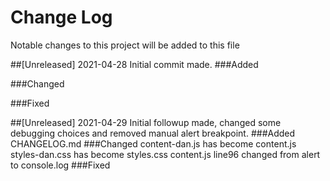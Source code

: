 # Change Log
Notable changes to this project will be added to this file

##[Unreleased] 2021-04-28
Initial commit made.
###Added

###Changed

###Fixed

##[Unreleased] 2021-04-29
Initial followup made, changed some debugging choices and removed manual alert breakpoint.
###Added
CHANGELOG.md
###Changed
content-dan.js has become content.js
styles-dan.css has become styles.css
content.js line96 changed from alert to console.log
###Fixed